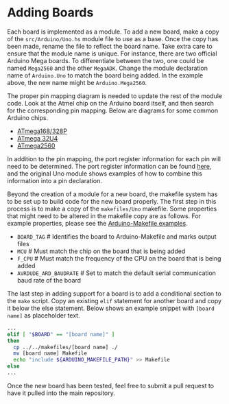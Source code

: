 # Adding Boards

Each board is implemented as a module. To add a new board, make a copy of the
`src/Arduino/Uno.hs` module file to use as a base. Once the copy has been made,
rename the file to reflect the board name. Take extra care to ensure that the
module name is unique. For instance, there are two official Arduino Mega boards.
To differentiate between the two, one could be named `Mega2560` and the other
`MegaADK`. Change the module declaration name of `Arduino.Uno` to match the
board being added. In the example above, the new name might be `Arduino.Mega2560`.

The proper pin mapping diagram is needed to update the rest of the module code.
Look at the Atmel chip on the Arduino board itself, and then search for the
corresponding pin mapping. Below are diagrams for some common Arduino chips.

- [ATmega168/328P](https://www.arduino.cc/en/Hacking/PinMapping168)
- [ATmega 32U4](https://www.arduino.cc/en/Hacking/PinMapping32u4)
- [ATmega2560](https://www.arduino.cc/en/Hacking/PinMapping2560)

In addition to the pin mapping, the port register information for each pin
will need to be determined. The port register information can be found
[here](https://www.arduino.cc/en/Reference/PortManipulation), and the original
Uno module shows examples of how to combine this information into a pin declaration.

Beyond the creation of a module for a new board, the makefile system has to be
set up to build code for the new board properly. The first step in this process
is to make a copy of the `makefiles/Uno` makefile. Some properties that might
need to be altered in the makefile copy are as follows. For example properties, please
see the [Arduino-Makefile examples](https://github.com/sudar/Arduino-Makefile/blob/master/examples/Blink/Makefile).

- `BOARD_TAG`  # Identifies the board to Arduino-Makefile and marks output files
- `MCU` # Must match the chip on the board that is being added
- `F_CPU` # Must match the frequency of the CPU on the board that is being added
- `AVRDUDE_ARD_BAUDRATE` # Set to match the default serial communication baud rate of the board

The last step in adding support for a board is to add a conditional section to
the `make` script. Copy an existing `elif` statement for another board and copy
it below the else statement. Below shows an example snippet with `[board name]`
as placeholder text.

```bash
...
elif [ "$BOARD" == "[board name]" ]
then
  cp ../../makefiles/[board name] ./
  mv [board name] Makefile
  echo "include ${ARDUINO_MAKEFILE_PATH}" >> Makefile
else
...
```

Once the new board has been tested, feel free to submit a pull request to have it
pulled into the main repository.
